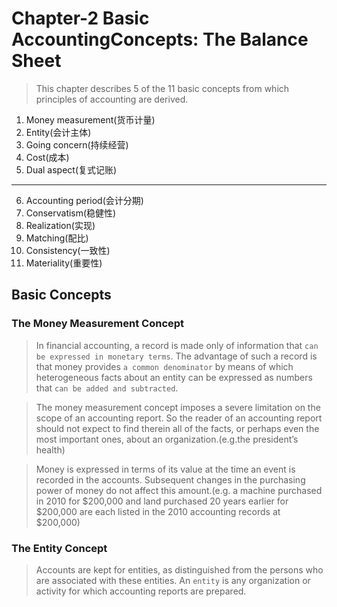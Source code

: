 # Chapter-2 Basic AccountingConcepts: The Balance Sheet

> This chapter describes 5 of the 11 basic concepts from which principles of accounting are derived.

1. Money measurement(货币计量)
2. Entity(会计主体)
3. Going concern(持续经营)
4. Cost(成本)
5. Dual aspect(复式记账)
---
6. Accounting period(会计分期)
7. Conservatism(稳健性)
8. Realization(实现)
9. Matching(配比)
10. Consistency(一致性)
11. Materiality(重要性)


## Basic Concepts

### The Money Measurement Concept

> In financial accounting, a record is made only of information that `can be expressed in monetary terms`. The advantage of such a record is that money provides `a common denominator` by means of which heterogeneous facts about an entity can be expressed as numbers that `can be added and subtracted`.


> The money measurement concept imposes a severe limitation on the scope of an accounting report. So the reader of an accounting report should not expect to find therein all of the facts, or perhaps even the most important ones, about an organization.(e.g.the president’s health)

> Money is expressed in terms of its value at the time an event is recorded in the accounts. Subsequent changes in the purchasing power of money do not affect this amount.(e.g.  a machine purchased in 2010 for $200,000 and land purchased 20 years earlier for $200,000 are each listed in the 2010 accounting records at $200,000)

### The Entity Concept

> Accounts are kept for entities, as distinguished from the persons who are associated with these entities. An `entity` is any organization or activity for which accounting reports are prepared.
